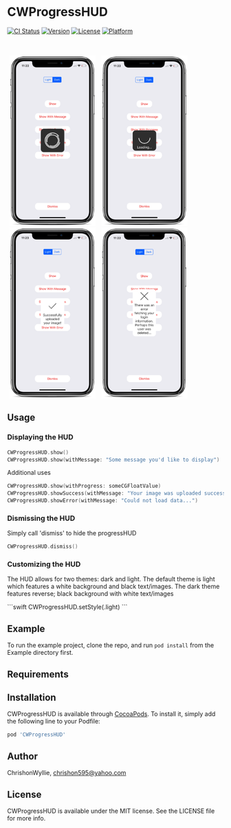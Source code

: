 # CWProgressHUD

[![CI Status](http://img.shields.io/travis/ChrishonWyllie/CWProgressHUD.svg?style=flat)](https://travis-ci.org/ChrishonWyllie/CWProgressHUD)
[![Version](https://img.shields.io/cocoapods/v/CWProgressHUD.svg?style=flat)](http://cocoapods.org/pods/CWProgressHUD)
[![License](https://img.shields.io/cocoapods/l/CWProgressHUD.svg?style=flat)](http://cocoapods.org/pods/CWProgressHUD)
[![Platform](https://img.shields.io/cocoapods/p/CWProgressHUD.svg?style=flat)](http://cocoapods.org/pods/CWProgressHUD)



<br />
<br />
<div id="images">
  <img style="display: inline; margin: 0 5px;" src="Github Images/dark-show_iphonexspacegrey_portrait.png" width=200 height=398 />
  <img style="display: inline; margin: 0 5px;" src="Github Images/dark-show-with-progres_iphonexspacegrey_portrait.png" width=200 height=398 />
  <img style="display: inline; margin: 0 5px;" src="Github Images/light-show-success-with-message_iphonexspacegrey_portrait.png" width=200 height=398 />
  <img style="display: inline; margin: 0 5px;" src="Github Images/light-show-error-with-message_iphonexspacegrey_portrait.png" width=200 height=398 />
</div>
 
## Usage


<h3>Displaying the HUD</h3>

```swift
CWProgressHUD.show()
CWProgressHUD.show(withMessage: "Some message you'd like to display")
```

<p>Additional uses</p>

```swift
CWProgressHUD.show(withProgress: someCGFloatValue)
CWProgressHUD.showSuccess(withMessage: "Your image was uploaded successfully!")
CWProgressHUD.showError(withMessage: "Could not load data...")
```


<h3>Dismissing the HUD</h3>
<p>Simply call 'dismiss' to hide the progressHUD

```swift
CWProgressHUD.dismiss()
```


<h3>Customizing the HUD</h3>
<p>The HUD allows for two themes: dark and light. The default theme is light which features a white background and black text/images. The dark theme features reverse; black background with white text/images</p>
```swift
CWProgressHUD.setStyle(.light)
```


## Example

To run the example project, clone the repo, and run `pod install` from the Example directory first.

## Requirements

## Installation

CWProgressHUD is available through [CocoaPods](http://cocoapods.org). To install
it, simply add the following line to your Podfile:

```ruby
pod 'CWProgressHUD'
```

## Author

ChrishonWyllie, chrishon595@yahoo.com

## License

CWProgressHUD is available under the MIT license. See the LICENSE file for more info.
